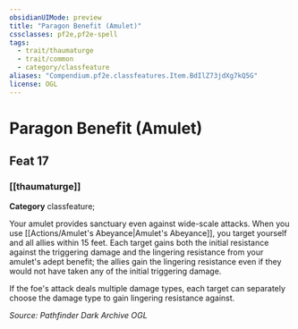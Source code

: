 ```yaml
---
obsidianUIMode: preview
title: "Paragon Benefit (Amulet)"
cssclasses: pf2e,pf2e-spell
tags:
  - trait/thaumaturge
  - trait/common
  - category/classfeature
aliases: "Compendium.pf2e.classfeatures.Item.BdIlZ73jdXg7kQ5G"
license: OGL
---
```

# Paragon Benefit (Amulet)
## Feat 17
### [[thaumaturge]]

**Category** classfeature; 




Your amulet provides sanctuary even against wide-scale attacks. When you use [[Actions/Amulet's Abeyance|Amulet's Abeyance]], you target yourself and all allies within 15 feet. Each target gains both the initial resistance against the triggering damage and the lingering resistance from your amulet's adept benefit; the allies gain the lingering resistance even if they would not have taken any of the initial triggering damage.

If the foe's attack deals multiple damage types, each target can separately choose the damage type to gain lingering resistance against.

*Source: Pathfinder Dark Archive*
*OGL*